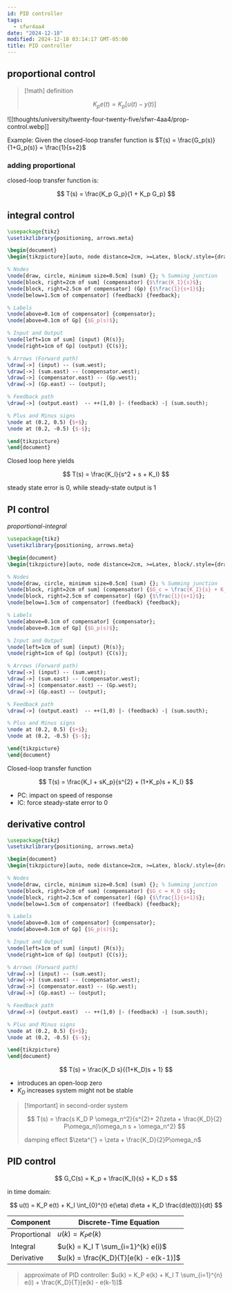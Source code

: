 ```yaml
---
id: PID controller
tags:
  - sfwr4aa4
date: "2024-12-18"
modified: 2024-12-18 03:14:17 GMT-05:00
title: PID controller
---
```


## proportional control

> [!math] definition
>
> $$
> K_p e(t) = K_p [u(t) - y(t)]
> $$

![[thoughts/university/twenty-four-twenty-five/sfwr-4aa4/prop-control.webp]]

Example: Given the closed-loop transfer function is $T(s) = \frac{G_p(s)}{1+G_p(s)} = \frac{1}{s+2}$

### adding proportional

closed-loop transfer function is:

$$
T(s) = \frac{K_p G_p}{1 + K_p G_p}
$$

## integral control

```tikz style="gap:2rem;"
\usepackage{tikz}
\usetikzlibrary{positioning, arrows.meta}

\begin{document}
\begin{tikzpicture}[auto, node distance=2cm, >=Latex, block/.style={draw, minimum width=1.5cm, minimum height=1cm}]

% Nodes
\node[draw, circle, minimum size=0.5cm] (sum) {}; % Summing junction
\node[block, right=2cm of sum] (compensator) {$\frac{K_I}{s}$};
\node[block, right=2.5cm of compensator] (Gp) {$\frac{1}{s+1}$};
\node[below=1.5cm of compensator] (feedback) {feedback};

% Labels
\node[above=0.1cm of compensator] {compensator};
\node[above=0.1cm of Gp] {$G_p(s)$};

% Input and Output
\node[left=1cm of sum] (input) {R(s)};
\node[right=1cm of Gp] (output) {C(s)};

% Arrows (Forward path)
\draw[->] (input) -- (sum.west);
\draw[->] (sum.east) -- (compensator.west);
\draw[->] (compensator.east) -- (Gp.west);
\draw[->] (Gp.east) -- (output);

% Feedback path
\draw[->] (output.east)  -- ++(1,0) |- (feedback) -| (sum.south);

% Plus and Minus signs
\node at (0.2, 0.5) {$+$};
\node at (0.2, -0.5) {$-$};

\end{tikzpicture}
\end{document}
```

Closed loop here yields

$$
T(s) = \frac{K_I}{s^2 + s + K_I}
$$

steady state error is 0, while steady-state output is 1

## PI control

_proportional-integral_

```tikz style="gap:2rem;"
\usepackage{tikz}
\usetikzlibrary{positioning, arrows.meta}

\begin{document}
\begin{tikzpicture}[auto, node distance=2cm, >=Latex, block/.style={draw, minimum width=1.5cm, minimum height=1cm}]

% Nodes
\node[draw, circle, minimum size=0.5cm] (sum) {}; % Summing junction
\node[block, right=2cm of sum] (compensator) {$G_c = \frac{K_I}{s} + K_p$};
\node[block, right=2.5cm of compensator] (Gp) {$\frac{1}{s+1}$};
\node[below=1.5cm of compensator] (feedback) {feedback};

% Labels
\node[above=0.1cm of compensator] {compensator};
\node[above=0.1cm of Gp] {$G_p(s)$};

% Input and Output
\node[left=1cm of sum] (input) {R(s)};
\node[right=1cm of Gp] (output) {C(s)};

% Arrows (Forward path)
\draw[->] (input) -- (sum.west);
\draw[->] (sum.east) -- (compensator.west);
\draw[->] (compensator.east) -- (Gp.west);
\draw[->] (Gp.east) -- (output);

% Feedback path
\draw[->] (output.east)  -- ++(1,0) |- (feedback) -| (sum.south);

% Plus and Minus signs
\node at (0.2, 0.5) {$+$};
\node at (0.2, -0.5) {$-$};

\end{tikzpicture}
\end{document}
```

Closed-loop transfer function

$$
T(s) = \frac{K_I + sK_p}{s^{2}  + (1+K_p)s  + K_I}
$$

- PC: impact on speed of response
- IC: force steady-state error to 0

## derivative control

```tikz style="gap:2rem;"
\usepackage{tikz}
\usetikzlibrary{positioning, arrows.meta}

\begin{document}
\begin{tikzpicture}[auto, node distance=2cm, >=Latex, block/.style={draw, minimum width=1.5cm, minimum height=1cm}]

% Nodes
\node[draw, circle, minimum size=0.5cm] (sum) {}; % Summing junction
\node[block, right=2cm of sum] (compensator) {$G_c = K_D s$};
\node[block, right=2.5cm of compensator] (Gp) {$\frac{1}{s+1}$};
\node[below=1.5cm of compensator] (feedback) {feedback};

% Labels
\node[above=0.1cm of compensator] {compensator};
\node[above=0.1cm of Gp] {$G_p(s)$};

% Input and Output
\node[left=1cm of sum] (input) {R(s)};
\node[right=1cm of Gp] (output) {C(s)};

% Arrows (Forward path)
\draw[->] (input) -- (sum.west);
\draw[->] (sum.east) -- (compensator.west);
\draw[->] (compensator.east) -- (Gp.west);
\draw[->] (Gp.east) -- (output);

% Feedback path
\draw[->] (output.east)  -- ++(1,0) |- (feedback) -| (sum.south);

% Plus and Minus signs
\node at (0.2, 0.5) {$+$};
\node at (0.2, -0.5) {$-$};

\end{tikzpicture}
\end{document}
```

$$
T(s) = \frac{K_D s}{(1+K_D)s + 1}
$$

- introduces an open-loop zero
- $K_D$ increases system might not be stable

> [!important] in second-order system
>
> $$
> T(s) = \frac{s K_D P \omega_n^2}{s^{2}+ 2(\zeta + \frac{K_D}{2} P\omega_n)\omega_n s + \omega_n^2}
> $$
>
> damping effect $\zeta^{'} = \zeta + \frac{K_D}{2}P\omega_n$

## PID control

$$
G_C(s) = K_p + \frac{K_I}{s} + K_D s
$$

in time domain:

$$
u(t) = K_P e(t) + K_I \int_{0}^{t} e(\eta) d\eta + K_D \frac{d(e(t))}{dt}
$$

| Component    | Discrete-Time Equation                |
| ------------ | ------------------------------------- |
| Proportional | $u(k) = K_P e(k)$                     |
| Integral     | $u(k) = K_I T \sum_{i=1}^{k} e(i)$    |
| Derivative   | $u(k) = \frac{K_D}{T}[e(k) - e(k-1)]$ |

> approximate of PID controller: $u(k) = K_P e(k) + K_I T \sum_{i=1}^{n} e(i) + \frac{K_D}{T}[e(k) - e(k-1)]$

